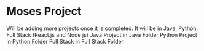 # Moses Project
 Will be adding more projects once it is completed. It will be in Java, Python, Full Stack (React.js and Node js)
 Java Project in Java Folder
 Python Project in Python Folder
 Full Stack in Full Stack Folder

